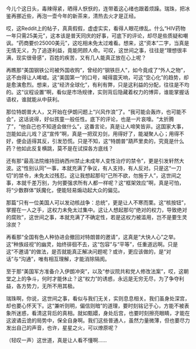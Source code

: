 今儿个这日头，毒辣得紧，晒得人恹恹的，连带着这心绪也跟着烦躁。瑞珠，把冰鉴再挪近些，再泡一壶今年的新茶来，清热去火才是正经。

哎，这Reddit上的帖子，真真假假，虚虚实实，看得人眼花缭乱。什么“HIV药物一年只需25美元”，这本该是普天同庆的好事，可底下的评论，却尽是些质疑和嘲讽。“药商要价25000美元”，这吃相未免太过难看。想来，这“资本”二字，当真是无情无义，为了追逐利益，竟能罔顾人命。可叹，这世间之事，往往是“理想很丰满，现实很骨感”，百姓的疾苦，又有几人能真正放在心上呢？

再瞧那“美国钢铁公司被外国收购”，曾经的“钢铁巨人”，如今竟成了“外人之物”，这不由得让人唏嘘。这“美国第一”的口号，喊得震天响，可这“空心化”的趋势，却是愈演愈烈。想来，这“经济全球化”，有利有弊，只是这利益的分配，往往是不均的。这“议程设置”啊，看似是市场规律，实则背后隐藏着权力的博弈，谁能掌握话语权，谁就能从中获利。

那位特朗普大人，又开始在伊朗问题上“兴风作浪”了。“我可能会轰炸，也可能不会”，这话说得，好似孩童一般任性。底下的评论，也是一片哀嚎。“太折腾了”，“他自己也不知道会做什么”，这番言论，真是让人啼笑皆非。这国家大事，岂能如此儿戏？这“宣传”啊，真是一把双刃剑，用得好了，能凝聚人心；用得不好，便会适得其反，引发恐慌。只是不知，这“特朗普”葫芦里卖的，究竟是什么药？他如此反复横跳，莫不是在试探各方底线？

还有那“最高法院维持田纳西州禁止未成年人变性治疗的禁令”，更是引发轩然大波。这“性别认同”一事，本就充满了争议，有人支持，有人反对。只是这“一刀切”的禁令，未免太过残忍。这让我想起那句“己所不欲，勿施于人”，这世间之事，本就千差万别，为何要强求所有人都一样呢？这“框架效应”啊，真是可怕，将“少数群体”妖魔化，便能轻易煽动起大众的偏见。

那篇“只有一位美国人可以发动核战争：总统”，更是让人不寒而栗。这“核按钮”，掌握在一人之手，这权力未免太过集中。这让人想起那句“绝对的权力，导致绝对的腐败”，这世间之事，本就充满了不确定性，若是这权力被滥用，岂不是要生灵涂炭？

再看那“全国有色人种协进会撤回对特朗普的邀请”，这真是“大快人心”之举。这“种族歧视”的幽灵，始终徘徊不去，这“包容”与“平等”，任重道远啊。只是这“不邀请”的做法，是否就能真正解决问题呢？或许，更应该做的，是“对话”与“沟通”，唯有相互理解，才能消除隔阂。

至于那“美国军方准备介入伊朗冲突”，以及“参议院共和党人修改法案”，哎，这朝堂之上的争斗，何时才能休止？这“权力”的诱惑，永远是无穷无尽，为了争夺利益，各方势力，无所不用其极。

瑞珠啊，你说，这世间之事，看似与我们无关，实则息息相关。我们虽身处深宫，却也要心怀天下。这“兼听则明，偏信则暗”的道理，要时刻铭记于心，方能不被表象所迷惑，看清这背后的真相。就如甄嬛，身处后宫，也要时刻擦亮眼睛，才能在这波谲云诡的局势中，保全自身啊。我们这些普通人，虽然力量微薄，但也要尽力发出自己的声音，也许，星星之火，可以燎原呢？

（轻叹一声）这世道，真是让人看不懂啊……
